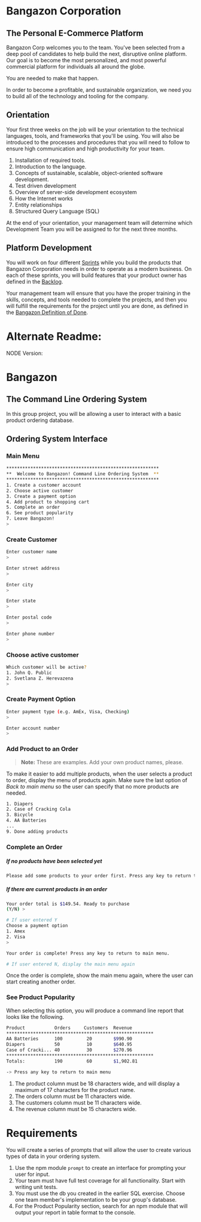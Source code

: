 # Bangazon Corporation

## The Personal E-Commerce Platform

Bangazon Corp welcomes you to the team. You've been selected from a deep pool of candidates to help build the next, disruptive online platform. Our goal is to become the most personalized, and most powerful commercial platform for individuals all around the globe.

You are needed to make that happen.

In order to become a profitable, and sustainable organization, we need you to build all of the technology and tooling for the company.

## Orientation

Your first three weeks on the job will be your orientation to the technical languages, tools, and frameworks that you'll be using. You will also be introduced to the processes and procedures that you will need to follow to ensure high communication and high productivity for your team.

1. Installation of required tools.
1. Introduction to the language.
1. Concepts of sustainable, scalable, object-oriented software development.
1. Test driven development
1. Overview of server-side development ecosystem
1. How the Internet works
1. Entity relationships
1. Structured Query Language (SQL)

At the end of your orientation, your management team will determine which Development Team you will be assigned to for the next three months.

## Platform Development

You will work on four different [Sprints](https://www.scruminc.com/sprint/) while you build the products that Bangazon Corporation needs in order to operate as a modern business. On each of these sprints, you will build features that your product owner has defined in the [Backlog](http://www.mountaingoatsoftware.com/agile/scrum/scrum-tools/product-backlog).

Your management team will ensure that you have the proper training in the skills, concepts, and tools needed to complete the projects, and then you will fulfill the requirements for the project until you are done, as defined in the [Bangazon Definition of Done](https://github.com/nashville-software-school/bangazon-llc/blob/master/EMPLOYEE_HANDBOOK.md#definition-of-done).


# Alternate Readme:
<!-- Review-ready -->
NODE Version:
# Bangazon

## The Command Line Ordering System

In this group project, you will be allowing a user to interact with a basic product ordering database.

## Ordering System Interface

### Main Menu

```bash
*********************************************************
**  Welcome to Bangazon! Command Line Ordering System  **
*********************************************************
1. Create a customer account
2. Choose active customer
3. Create a payment option
4. Add product to shopping cart
5. Complete an order
6. See product popularity
7. Leave Bangazon!
>
```

### Create Customer

```bash
Enter customer name
>

Enter street address
>

Enter city
>

Enter state
>

Enter postal code
>

Enter phone number
>
```

### Choose active customer

```bash
Which customer will be active?
1. John Q. Public
2. Svetlana Z. Herevazena
>
```


### Create Payment Option

```bash
Enter payment type (e.g. AmEx, Visa, Checking)
>

Enter account number
>
```

### Add Product to an Order

> **Note:** These are examples. Add your own product names, please.

To make it easier to add multiple products, when the user selects a product to order, display the menu of products again. Make sure the last option of *Back to main menu* so the user can specify that no more products are needed.

```bash
1. Diapers
2. Case of Cracking Cola
3. Bicycle
4. AA Batteries
...
9. Done adding products
```

### Complete an Order

##### If no products have been selected yet

```bash
Please add some products to your order first. Press any key to return to main menu.
```

##### If there are current products in an order

```bash
Your order total is $149.54. Ready to purchase
(Y/N) >

# If user entered Y
Choose a payment option
1. Amex
2. Visa
>

Your order is complete! Press any key to return to main menu.

# If user entered N, display the main menu again
```

Once the order is complete, show the main menu again, where the user can start creating another order.

### See Product Popularity

When selecting this option, you will produce a command line report that looks like the following.

```bash
Product           Orders     Customers  Revenue
*******************************************************
AA Batteries      100         20        $990.90
Diapers           50          10        $640.95
Case of Cracki... 40          30        $270.96
*******************************************************
Totals:           190         60        $1,902.81

-> Press any key to return to main menu
```

1. The product column must be 18 characters wide, and will display a maximum of 17 characters for the product name.
1. The orders column must be 11 characters wide.
1. The customers column must be 11 characters wide.
1. The revenue column must be 15 characters wide.

# Requirements

You will create a series of prompts that will allow the user to create various types of data in your ordering system.

1. Use the npm module `prompt` to create an interface for prompting your user for input.
1. Your team must have full test coverage for all functionality. Start with writing unit tests.
1. You must use the db you created in the earlier SQL exercise. Choose one team member's implementation to be your group's database.
1. For the Product Popularity section, search for an npm module that will output your report in table format to the console.
